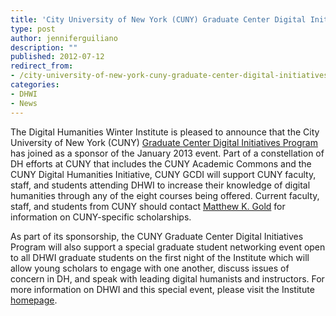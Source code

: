 ```yaml
---
title: 'City University of New York (CUNY) Graduate Center Digital Initiatives Program Joins DHWI!'
type: post
author: jenniferguiliano
description: ""
published: 2012-07-12
redirect_from: 
- /city-university-of-new-york-cuny-graduate-center-digital-initiatives-program-joins-dhwi/
categories:
- DHWI
- News
---
```

The Digital Humanities Winter Institute is pleased to announce that the City University of New York (CUNY) [Graduate Center Digital Initiatives Program](http://gcdi.commons.gc.cuny.edu) has joined as a sponsor of the January 2013 event. Part of a constellation of DH efforts at CUNY that includes the CUNY Academic Commons and the CUNY Digital Humanities Initiative, CUNY GCDI will support CUNY faculty, staff, and students attending DHWI to increase their knowledge of digital humanities through any of the eight courses being offered. Current faculty, staff, and students from CUNY should contact [Matthew K. Gold](mailto:mgold@gc.cuny.edu) for information on CUNY-specific scholarships.

As part of its sponsorship, the CUNY Graduate Center Digital Initiatives Program will also support a special graduate student networking event open to all DHWI graduate students on the first night of the Institute which will allow young scholars to engage with one another, discuss issues of concern in DH, and speak with leading digital humanists and instructors. For more information on DHWI and this special event, please visit the Institute [homepage](http://www.mith.umd.edu/dhwi).
